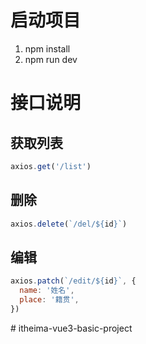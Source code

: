 # 启动项目

1. npm install
2. npm run dev

# 接口说明

## 获取列表

```javascript
axios.get('/list')
```

## 删除

```javascript
axios.delete(`/del/${id}`)
```

## 编辑

```javascript
axios.patch(`/edit/${id}`, {
  name: '姓名',
  place: '籍贯',
})
```
#   i t h e i m a - v u e 3 - b a s i c - p r o j e c t  
 